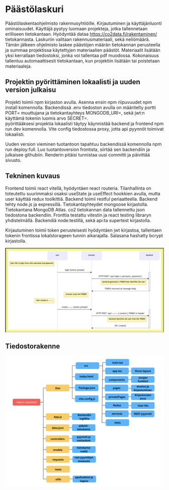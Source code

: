 # Päästölaskuri

Päästölaskentaohjelmisto rakennusyhtiöille. 
Kirjautuminen ja käyttäjänluonti ominaisuudet. Käyttäjä pystyy luomaan projekteja, jotka tallennetaan erilliseen tietokantaan. 
Hyödyntää dataa https://co2data.fi/rakentaminen/ tietokannasta. Laskuriin valitaan rakennusmateriaali, sekä neliömäärä. Tämän jälkeen ohjelmisto laskee päästöjen määrän tietokannan perusteella ja summaa projektissa käytettyjen materiaalien päästöt.
Materiaalit lisätään yksi kerrallaan tiedostoksi, jonka voi tallentaa pdf muodossa. Kokonaisuus tallentuu automaattisesti tietokantaan, kun projektiin lisätään tai poistetaan materiaaleja. 

## Projektin pyörittäminen lokaalisti ja uuden version julkaisu

Projekti toimii npm kirjaston avulla. 
Asenna ensin npm riipuvuudet npm install komennolla.
Backendissä .env tiedoston avulla on määritelty portti PORT= muuttujana ja tietokantayhteys MONGODB_URI=, sekä jwt:n käyttämä tokenin luomis arvo SECRET=.  
pyörittääksesi projektia lokaalisti täytyy käynnistää backend ja frontend npm run dev komennolla. 
Vite config tiedostossa proxy, jotta api pyynnöt toimivat lokaalisti. 

Uuden version vieminen tuotantoon tapahtuu backendissä komennolla npm run deploy:full. Luo tuotantoversion frontista, siirtää sen backendiin ja julkaisee githubiin. Renderin pitäisi tunnistaa uusi committi ja päivittää sivusto. 

## Tekninen kuvaus

Frontend toimii react vitellä, hyödyntäen react routeria. Tilanhallinta on toteutettu suurimmaksi osaksi useState ja useEffect hookkien avulla, mutta user käyttää redux toolkittiä. Backend toimii restful periaatteella. Backend tehty node.js ja expressillä. Tietokantayhteydet mongoose kirjastolla. Tietokantana MongoDB Atlas. co2 tietokannan data tallennettu json tiedostona backendiin. Fronttia testattu vitestin ja react testing libraryn yhdistelmällä. Backendiä node:testillä, sekä api:ta supertest kirjastolla. 

Kirjautuminen toimii token perusteisesti hyödyntäen jwt kirjastoa, tallentaen tokenin frontissa lokalstorageen tunnin aikarajalla. Salasana hashatty bcrypt kirjastolla. 

<img alt='image' src='./image.png'/>

## Tiedostorakenne

<img alt='image' src='./rakenne.png'/>
